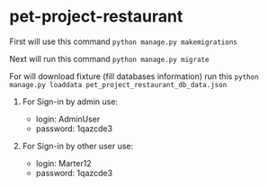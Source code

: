 # pet-project-restaurant

First will use this command `python manage.py makemigrations`

Next will run this command `python manage.py migrate`

For will download fixture (fill databases information) run this `python manage.py loaddata pet_project_restaurant_db_data.json`


1. For Sign-in by admin use:
    - login: AdminUser
    - password: 1qazcde3

2. For Sign-in by other user use:
    - login: Marter12
    - password: 1qazcde3
